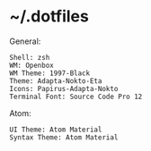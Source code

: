 # ~/.dotfiles

General:
```
Shell: zsh
WM: Openbox
WM Theme: 1997-Black
Theme: Adapta-Nokto-Eta
Icons: Papirus-Adapta-Nokto
Terminal Font: Source Code Pro 12
```

Atom:
```
UI Theme: Atom Material
Syntax Theme: Atom Material
```
